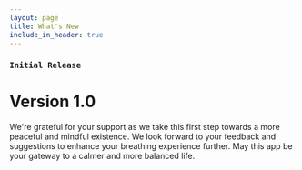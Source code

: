 ```yaml
---
layout: page
title: What's New
include_in_header: true
---
```


### `Initial Release`
# **Version 1.0**
We're grateful for your support as we take this first step towards a more peaceful and mindful existence. We look forward to your feedback and suggestions to enhance your breathing experience further. May this app be your gateway to a calmer and more balanced life.

<br>